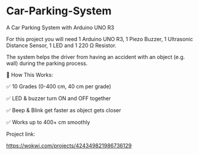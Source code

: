 # Car-Parking-System
A Car Parking System with Arduino UNO R3

For this project you will need 1 Arduino UNO R3, 1 Piezo Buzzer, 1 Ultrasonic Distance Sensor, 1 LED and 1 220 Ω Resistor.

The system helps the driver from having an accident with an object (e.g. wall) during the parking process.

🎯 How This Works:

✅ 10 Grades (0-400 cm, 40 cm per grade)

✅ LED & buzzer turn ON and OFF together

✅ Beep & Blink get faster as object gets closer

✅ Works up to 400+ cm smoothly

Project link:

https://wokwi.com/projects/424349821986736129
